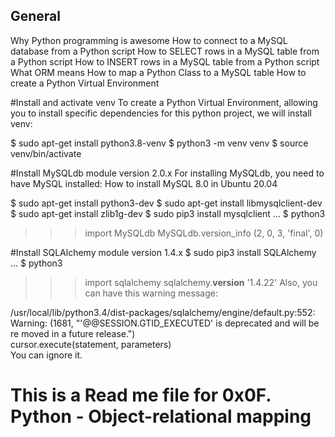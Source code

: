 ## General

Why Python programming is awesome
How to connect to a MySQL database from a Python script
How to SELECT rows in a MySQL table from a Python script
How to INSERT rows in a MySQL table from a Python script
What ORM means
How to map a Python Class to a MySQL table
How to create a Python Virtual Environment

#Install and activate venv
To create a Python Virtual Environment, allowing you to install specific dependencies for this python project, we will install venv:

$ sudo apt-get install python3.8-venv
$ python3 -m venv venv
$ source venv/bin/activate

#Install MySQLdb module version 2.0.x
For installing MySQLdb, you need to have MySQL installed: How to install MySQL 8.0 in Ubuntu 20.04

$ sudo apt-get install python3-dev
$ sudo apt-get install libmysqlclient-dev
$ sudo apt-get install zlib1g-dev
$ sudo pip3 install mysqlclient
...
$ python3

> > > import MySQLdb
> > > MySQLdb.version_info
> > > (2, 0, 3, 'final', 0)

#Install SQLAlchemy module version 1.4.x
$ sudo pip3 install SQLAlchemy
...
$ python3

> > > import sqlalchemy
> > > sqlalchemy.**version**
> > > '1.4.22'
> > > Also, you can have this warning message:

/usr/local/lib/python3.4/dist-packages/sqlalchemy/engine/default.py:552: Warning: (1681, "'@@SESSION.GTID_EXECUTED' is deprecated and will be re
moved in a future release.")  
 cursor.execute(statement, parameters)  
You can ignore it.

# This is a Read me file for 0x0F. Python - Object-relational mapping
